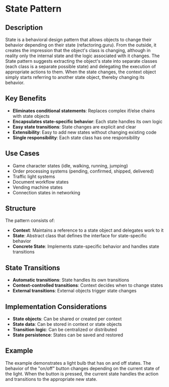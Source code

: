 # State Pattern

## Description

State is a behavioral design pattern that allows objects to change their behavior depending on their state (refactoring.guru). From the outside, it creates the impression that the object's class is changing, although in reality only the internal state and the logic associated with it changes. The State pattern suggests extracting the object's state into separate classes (each class is a separate possible state) and delegating the execution of appropriate actions to them. When the state changes, the context object simply starts referring to another state object, thereby changing its behavior.

## Key Benefits

- **Eliminates conditional statements**: Replaces complex if/else chains with state objects
- **Encapsulates state-specific behavior**: Each state handles its own logic
- **Easy state transitions**: State changes are explicit and clear
- **Extensibility**: Easy to add new states without changing existing code
- **Single responsibility**: Each state class has one responsibility

## Use Cases

- Game character states (idle, walking, running, jumping)
- Order processing systems (pending, confirmed, shipped, delivered)
- Traffic light systems
- Document workflow states
- Vending machine states
- Connection states in networking

## Structure

The pattern consists of:
- **Context**: Maintains a reference to a state object and delegates work to it
- **State**: Abstract class that defines the interface for state-specific behavior
- **Concrete State**: Implements state-specific behavior and handles state transitions

## State Transitions

- **Automatic transitions**: State handles its own transitions
- **Context-controlled transitions**: Context decides when to change states
- **External transitions**: External objects trigger state changes

## Implementation Considerations

- **State objects**: Can be shared or created per context
- **State data**: Can be stored in context or state objects
- **Transition logic**: Can be centralized or distributed
- **State persistence**: States can be saved and restored

## Example

The example demonstrates a light bulb that has on and off states. The behavior of the "on/off" button changes depending on the current state of the light. When the button is pressed, the current state handles the action and transitions to the appropriate new state. 